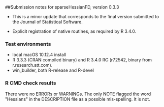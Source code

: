 ##Submission notes for sparseHessianFD, version 0.3.3

- This is a minor update that corresponds to the final version
submitted to the Journal of Statistical Software.

- Explicit registration of native routines, as required by R 3.4.0.

### Test environments

-  local macOS 10.12.4 install
-  R 3.3.3 (CRAN compiled binary) and R 3.4.0 RC  (r72542, binary from r.research.att.com).
-  win_builder, both R-release and R-devel

### R CMD check results

There were no ERRORs or WARNINGs. The only NOTE flagged the word
"Hessians" in the DESCRIPTION file as a possible mis-spelling. It is not.

